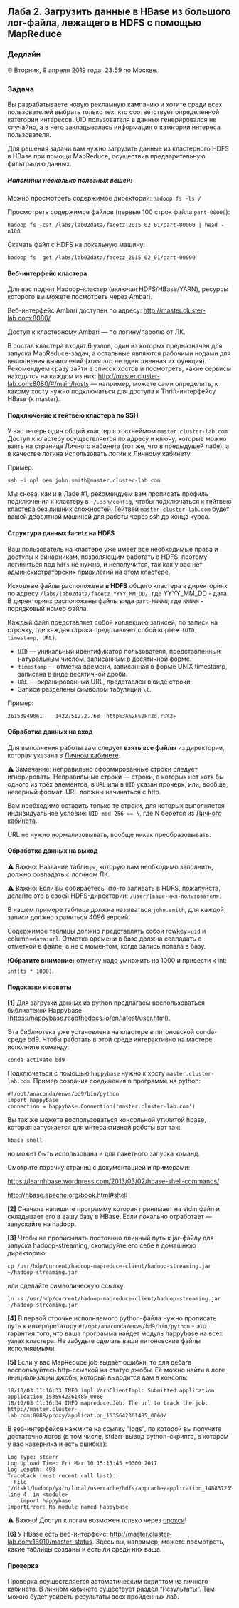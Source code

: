 ## Лаба 2. Загрузить данные в HBase из большого лог-файла, лежащего в HDFS с помощью MapReduce

### Дедлайн

⏰ Вторник, 9 апреля 2019 года, 23:59 по Москве.


### Задача
Вы разрабатываете новую рекламную кампанию и хотите среди всех пользователей выбрать только тех, кто соответствует определенной категории интересов. UID пользователя в данных генерировался не случайно, а в него закладывалась информация о категории интереса пользователя.

Для решения задачи вам нужно загрузить данные из кластерного HDFS в HBase при помощи MapReduce, осуществив предварительную фильтрацию данных.

##### Напомним несколько полезных вещей:

Можно просмотреть содержимое директорий:
`hadoop fs -ls /`

Просмотреть содержимое файлов (первые 100 строк файла `part-00000`):

`hadoop fs -cat /labs/lab02data/facetz_2015_02_01/part-00000 | head -n100`

Скачать файл с HDFS на локальную машину:

`hadoop fs -get /labs/lab02data/facetz_2015_02_01/part-00000`


#### Веб-интерфейс кластера

Для вас поднят Hadoop-кластер (включая HDFS/HBase/YARN), ресурсы которого вы можете посмотреть через Ambari.

Веб-интерфейс Ambari доступен по адресу: http://master.cluster-lab.com:8080/

Доступ к кластерному Ambari — по логину/паролю от ЛК.

В состав кластера входят 6 узлов, один из которых предназначен для запуска MapReduce-задач, а остальные являются рабочими нодами для выполнения вычислений (хотя это не единственная их функция). Рекомендуем сразу зайти в список хостов и посмотреть, какие сервисы находятся на каждом из них: http://master.cluster-lab.com:8080/#/main/hosts — например, можете сами определить, к какому хосту нужно подключаться для доступа к Thrift-интерфейсу HBase (к master).

#### Подключение к гейтвею кластера по SSH
У вас теперь один общий кластер с хостнеймом `master.cluster-lab.com`. Доступ к кластеру осуществляется по адресу и ключу, которые можно взять на странице Личного кабинета (тот же, что в предыдущей лабе), а в качестве логина использовать логин к Личному кабинету.

Пример:

`ssh -i npl.pem john.smith@master.cluster-lab.com`

Мы снова, как и в Лабе #1, рекомендуем вам прописать профиль подключения к кластеру в `~/.ssh/config`, чтобы подключаться к гейтвею кластера без лишних сложностей. Гейтвей `master.cluster-lab.com` будет вашей дефолтной машиной для работы через ssh до конца курса.

#### Структура данных facetz на HDFS

Ваш пользователь на кластере уже имеет все необходимые права и доступы к бинарникам, позволяющим работать с HDFS, поэтому логиниться под `hdfs` не нужно, и неполучится, так как у вас нет админскистраторских привилегий на этом кластере.

Исходные файлы расположены **в HDFS** общего кластера в директориях по адресу 
`/labs/lab02data/facetz_YYYY_MM_DD/`, где YYYY_MM_DD - дата. 
В директориях расположены файлы вида `part-NNNNN`, где `NNNNN` - порядковый номер файла.

Каждый файл представляет собой коллекцию записей, по записи на строчку, где каждая строка представляет собой кортеж `(UID, timestamp, URL)`.
* `UID` — уникальный идентификатор пользователя, представленный натуральным числом, записанным в десятичной форме. 
* `timestamp` — отметка времени, записанная в форме UNIX timestamp, записана в виде десятичной дроби. 
* `URL` — экранированный URL, представлен в виде строки. 
* Записи разделены символом табуляции `\t`.

Пример:

`26153949061	1422751272.768	http%3A%2F%2Frzd.ru%2F`

#### Обработка данных на вход
Для выполнения работы вам следует **взять все файлы** из директории, которая указана в [Личном кабинете](http://lk.newprolab.com/lab/lab02).

⚠️ Замечание: неправильно сформированные строки следует игнорировать.
Неправильные строки — строки, в которых нет хотя бы одного из трёх элементов, в `URL` или в `UID` указан прочерк, или, вообще, неверный формат. URL должны начинаться с http.

Вам необходимо оставить только те строки, для которых выполняется индивидуальное условие: `UID mod 256 == N`, где N берётся из [Личного кабинета](http://lk.newprolab.com/lab/lab02).

URL не нужно нормализовывать, вообще никак преобразовывать.

#### Обработка данных на выход
⚠️ Важно: Название таблицы, которую вам необходимо заполнить, должно совпадать с логином ЛК.

⚠️ Важно: Если вы собираетесь что-то заливать в HDFS, пожалуйста, делайте это в своей HDFS-директории: `/user/[ваше-имя-пользователя]`

В нашем примере таблица должна называться `john.smith`, для каждой записи должно храниться 4096 версий.

Содержимое таблицы должно представлять собой rowkey=`uid` и column=`data:url`. Отметка времени в базе должна совпадать с отметкой в файле, а не с моментом, когда запись попала в базу. 

❗️**Обратите внимание:** отметку надо умножить на 1000 и привести к int: `int(ts * 1000)`.

#### Подсказки и советы
**[1]** Для загрузки данных из python предлагаем воспользоваться библиотекой Happybase (https://happybase.readthedocs.io/en/latest/user.html).

Эта библиотека уже установлена на кластере в питоновской conda-среде bd9. Чтобы работать в этой среде интерактивно на мастере, исполните команду:

`conda activate bd9` 

Подключаться с помощью `happybase` нужно к хосту `master.cluster-lab.com`. Пример создания соединения в программе на python:

```
#!/opt/anaconda/envs/bd9/bin/python
import happybase
connection = happybase.Connection('master.cluster-lab.com')
```

Вы так же можете воспользоваться консольной утилитой hbase, которая запускается для интерактивной работы вот так:

`hbase shell`

но может быть использована и для пакетного запуска команд.

Смотрите парочку страниц с документацией и примерами:

https://learnhbase.wordpress.com/2013/03/02/hbase-shell-commands/

http://hbase.apache.org/book.html#shell


**[2]** Сначала напишите программу которая принимает на stdin файл и складывает его в вашу базу в HBase. Если локально отработает — запускайте на hadoop.

**[3]** Чтобы не прописывать постоянно длинный путь к jar-файлу для запуска hadoop-streaming, скопируйте его себе в домашнюю директорию:

`cp /usr/hdp/current/hadoop-mapreduce-client/hadoop-streaming.jar ~/hadoop-streaming.jar`

или сделайте символическую ссылку:

`ln -s /usr/hdp/current/hadoop-mapreduce-client/hadoop-streaming.jar ~/hadoop-streaming.jar`


**[4]** В первой строчке исполняемого python-файла нужно прописать путь к интерпретатору `#!/opt/anaconda/envs/bd9/bin/python` - это гарантия того, что ваша программа найдет модуль happybase на всех узлах кластера. Не забудьте сделать ваши питоновские файлы исполняемыми.

**[5]** Если у вас MapReduce job выдаёт ошибки, то для дебага воспользуйтесь http-ссылкой на статус джобы. Её можно найти в логе инициализации джобы, который выводится вам в консоль:

```
18/10/03 11:16:33 INFO impl.YarnClientImpl: Submitted application application_1535642361485_0060
18/10/03 11:16:34 INFO mapreduce.Job: The url to track the job: http://master.cluster-lab.com:8088/proxy/application_1535642361485_0060/
```

В веб-интерфейсе нажмите на ссылку "logs", по которой вы получите достаточно логов (в том числе, stderr-вывод python-скрипта, в котором у вас наверняка и есть ошибка):

```
Log Type: stderr
Log Upload Time: Fri Mar 10 15:15:45 +0300 2017
Log Length: 498
Traceback (most recent call last):
  File "/disk1/hadoop/yarn/local/usercache/hdfs/appcache/application_1488372559028_0002/container_e01_1488372559028_0002_01_000034/./m.py", line 4, in <module>
    import happybase
ImportError: No module named happybase
```

:warning: Важно! Доступ к логам возможен только через [прокси]((../../extra/proxy.md))!

**[6]** У HBase есть веб-интерфейс: http://master.cluster-lab.com:16010/master-status. Здесь вы, например, можете посмотреть, какие таблицы созданы и есть ли среди них ваша.

#### Проверка
Проверка осуществляется автоматическим скриптом из личного кабинета. В личном кабинете существует раздел “Результаты”. Там можно будет увидеть результаты всех пройденных лаб.

